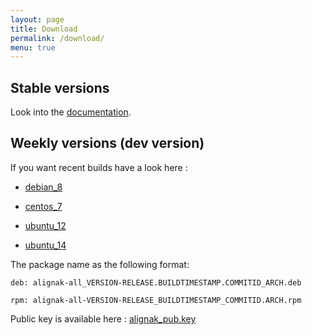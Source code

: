 ```yaml
---
layout: page
title: Download
permalink: /download/
menu: true
---
```


## Stable versions

Look into the [documentation](http://alignak-doc.readthedocs.org/en/latest/02_installation/index.html).


## Weekly versions (dev version)

If you want recent builds have a look here :


* [debian_8](/build/debian_8/alignak-all_0.2-1.1475663319.1595ffd_all.deb)

* [centos_7](/build/centos_7/alignak-all-0.2-1_1475663319_1595ffd.el7.x86_64.rpm)

* [ubuntu_12](/build/ubuntu_12/alignak-all_0.2-1.1475663319.1595ffd_all.deb)

* [ubuntu_14](/build/ubuntu_14/alignak-all_0.2-1.1475663319.1595ffd_all.deb)


The package name as the following format:

```		
deb: alignak-all_VERSION-RELEASE.BUILDTIMESTAMP.COMMITID_ARCH.deb
```

```
rpm: alignak-all-VERSION-RELEASE_BUILDTIMESTAMP_COMMITID.ARCH.rpm		
```

Public key is available here : [alignak_pub.key](/repos/alignak_pub.key)